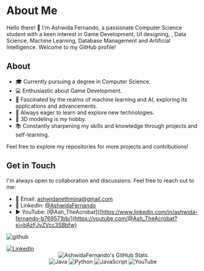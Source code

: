 # About Me

Hello there! 👋 I'm Ashwida Fernando, a passionate Computer Science student with a keen interest in Game Development, UI designing, , Data Science, Machine Learning, Database Management and Artificial Intelligence. Welcome to my GitHub profile!

## About

- 🎓 Currently pursuing a degree in Computer Science.
- 💻 Enthusiastic about Game Development.
- 🤖 Fascinated by the realms of machine learning and AI, exploring its applications and advancements.
- 🌱 Always eager to learn and explore new technologies.
- 🎨 3D modeling is my hobby.
- 📚 Constantly sharpening my skills and knowledge through projects and self-learning.



Feel free to explore my repositories for more projects and contributions!

## Get in Touch

I'm always open to collaboration and discussions. Feel free to reach out to me:

- 📧 Email: [ashwidanethmina@gmail.com](mailto:ashwidanethmina@gmail.com)
- 💼 LinkedIn: [@AshwidaFernando](https://www.linkedin.com/in/ashwida-fernando-b769571bb/)
- ▶️ YouTube: [@Ash_TheAcrobat]([https://www.linkedin.com/in/ashwida-fernando-b769571bb/](https://youtube.com/@Ash_TheAcrobat?si=bAzFJvZVcc3SBbfw)

![github](https://img.shields.io/badge/GitHub-000000?style=for-the-badge&logo=GitHub&logoColor=white)

<div>
    <!-- Replace href with your links -->
    <a href="https://www.linkedin.com/in/ashwida-fernando-b769571bb/">
        <img src="https://img.shields.io/badge/LinkedIn-0077B5?style=for-the-badge&logo=linkedin&logoColor=white" alt="LinkedIn"/>
    </a>
</div>

<div align="center">
    <img src="https://github-profile-summary-cards.vercel.app/api/cards/profile-details?username=ashwidanethmina&theme=github_dark" alt="AshwidaFernando's GitHub Stats"/>
</div>


<div align="center">
  <img src="https://img.shields.io/badge/Java-007396?style=for-the-badge&logo=java&logoColor=white" alt="Java" />
  <img src="https://img.shields.io/badge/Python-3776AB?style=for-the-badge&logo=python&logoColor=white" alt="Python"/>
  <img src="https://img.shields.io/badge/JavaScript-F7DF1E?style=for-the-badge&logo=javascript&logoColor=black" alt="JavaScript"/>
  <img src="https://img.shields.io/youtube/channel/subscribers/UCN1DxJQvxh8y7it2qVlBU_Q?style=for-the-badge&logo=powershell&logoColor=white" alt="YouTube"/>
</div>
